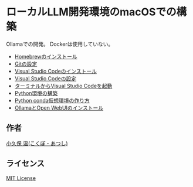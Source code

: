 # ローカルLLM開発環境のmacOSでの構築
Ollamaでの開発。
Dockerは使用していない。

* [Homebrewのインストール](01-Homebrewのインストール.md)
* [Gitの設定](02-Gitの設定.md)
* [Visual Studio Codeのインストール](03-Visual_Studio_Codeのインストール.md)
* [Visual Studio Codeの設定](04-Visual_Studio_Codeの設定.md)
* [ターミナルからVisual Studio Codeを起動](05-ターミナルからVisual_Studio_Codeを起動.md)
* [Python環境の構築](06-Python環境の構築.md)
* [Python conda仮想環境の作り方](07-Python_conda仮想環境の作り方.md)
* [OllamaとOpen WebUIのインストール](08-OllamaとOpen_WebUIのインストール.md)

## 作者
[小久保 温(こくぼ・あつし)](https://akokubo.github.io/)

## ライセンス
[MIT License](LICENSE)
